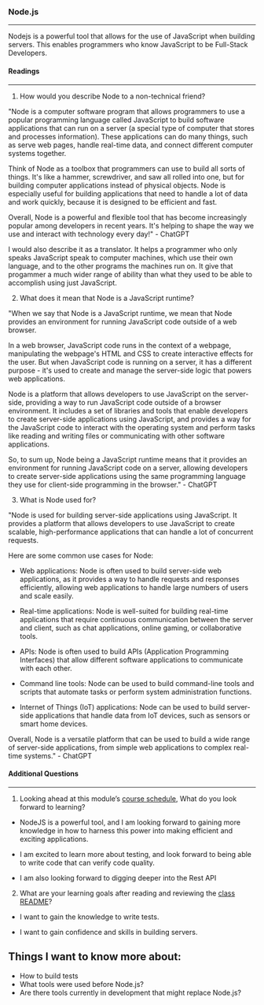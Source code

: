 ### Node.js
___

Nodejs is a powerful tool that allows for the use of JavaScript when building servers. This enables programmers who know JavaScript to be Full-Stack Developers.

#### Readings
___

1. How would you describe Node to a non-technical friend?


"Node is a computer software program that allows programmers to use a popular programming language called JavaScript to build software applications that can run on a server (a special type of computer that stores and processes information). These applications can do many things, such as serve web pages, handle real-time data, and connect different computer systems together.

Think of Node as a toolbox that programmers can use to build all sorts of things. It's like a hammer, screwdriver, and saw all rolled into one, but for building computer applications instead of physical objects. Node is especially useful for building applications that need to handle a lot of data and work quickly, because it is designed to be efficient and fast.

Overall, Node is a powerful and flexible tool that has become increasingly popular among developers in recent years. It's helping to shape the way we use and interact with technology every day!" - ChatGPT

I would also describe it as a translator. It helps a programmer who only speaks JavaScript speak to  computer machines, which use their own language, and to the other programs the machines run on. It give that progammer a much wider range of ability than what they used to be able to accomplish using just JavaScript. 

2. What does it mean that Node is a JavaScript runtime?

"When we say that Node is a JavaScript runtime, we mean that Node provides an environment for running JavaScript code outside of a web browser.

In a web browser, JavaScript code runs in the context of a webpage, manipulating the webpage's HTML and CSS to create interactive effects for the user. But when JavaScript code is running on a server, it has a different purpose - it's used to create and manage the server-side logic that powers web applications.

Node is a platform that allows developers to use JavaScript on the server-side, providing a way to run JavaScript code outside of a browser environment. It includes a set of libraries and tools that enable developers to create server-side applications using JavaScript, and provides a way for the JavaScript code to interact with the operating system and perform tasks like reading and writing files or communicating with other software applications.

So, to sum up, Node being a JavaScript runtime means that it provides an environment for running JavaScript code on a server, allowing developers to create server-side applications using the same programming language they use for client-side programming in the browser." - ChatGPT

3. What is Node used for?

"Node is used for building server-side applications using JavaScript. It provides a platform that allows developers to use JavaScript to create scalable, high-performance applications that can handle a lot of concurrent requests.

Here are some common use cases for Node:

* Web applications: Node is often used to build server-side web applications, as it provides a way to handle requests and responses efficiently, allowing web applications to handle large numbers of users and scale easily.

* Real-time applications: Node is well-suited for building real-time applications that require continuous communication between the server and client, such as chat applications, online gaming, or collaborative tools.

* APIs: Node is often used to build APIs (Application Programming Interfaces) that allow different software applications to communicate with each other.

* Command line tools: Node can be used to build command-line tools and scripts that automate tasks or perform system administration functions.

* Internet of Things (IoT) applications: Node can be used to build server-side applications that handle data from IoT devices, such as sensors or smart home devices.

Overall, Node is a versatile platform that can be used to build a wide range of server-side applications, from simple web applications to complex real-time systems." - ChatGPT


#### Additional Questions
___


1. Looking ahead at this module’s [course schedule](https://codefellows.github.io/code-401-javascript-guide/curriculum/#module-1), What do you look forward to learning?

* NodeJS is a powerful tool, and I am looking forward to gaining more knowledge in how to harness this power into making efficient and exciting applications.

* I am excited to learn more about testing, and look forward to being able to write code that can verify code quality.

* I am also looking forward to digging deeper into the Rest API




2. What are your learning goals after reading and reviewing the [class README](https://codefellows.github.io/code-401-javascript-guide/curriculum/class-01/)?

* I want to gain the knowledge to write tests.

* I want to gain confidence and skills in building servers. 

## Things I want to know more about:

* How to build tests
* What tools were used before Node.js?
* Are there tools currently in development that might replace Node.js?